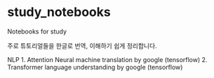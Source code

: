 # study_notebooks
Notebooks for study

주로 튜토리얼들을 한글로 번역, 이해하기 쉽게 정리합니다.

NLP
    1. Attention Neural machine translation by google (tensorflow)
    2. Transformer language understanding by google (tensorflow)

